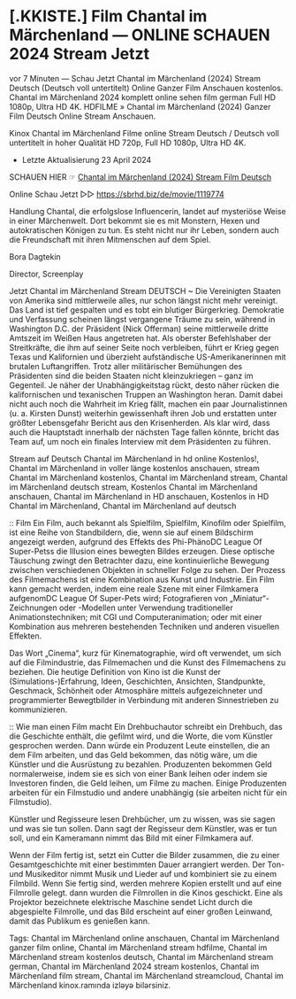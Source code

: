 # [.KKISTE.] Film Chantal im Märchenland — ONLINE SCHAUEN 2024 Stream Jetzt

vor 7 Minuten — Schau Jetzt Chantal im Märchenland (2024) Stream Deutsch (Deutsch voll untertitelt) Online Ganzer Film Anschauen kostenlos. Chantal im Märchenland 2024 komplett online sehen film german Full HD 1080p, Ultra HD 4K. HDFILME » Chantal im Märchenland (2024) Ganzer Film Deutsch Online Stream Anschauen.

Kinox Chantal im Märchenland Filme online Stream Deutsch / Deutsch voll untertitelt in hoher Qualität HD 720p, Full HD 1080p, Ultra HD 4K.

- Letzte Aktualisierung 23 April 2024

SCHAUEN HIER ☞ [Chantal im Märchenland (2024) Stream Film Deutsch](https://sbrhd.biz/de/movie/1119774)

Online Schau Jetzt ▷▷ https://sbrhd.biz/de/movie/1119774

Handlung
Chantal, die erfolgslose Influencerin, landet auf mysteriöse Weise in einer Märchenwelt. Dort bekommt sie es mit Monstern, Hexen und autokratischen Königen zu tun. Es steht nicht nur ihr Leben, sondern auch die Freundschaft mit ihren Mitmenschen auf dem Spiel.

Bora Dagtekin

Director, Screenplay

Jetzt Chantal im Märchenland Stream DEUTSCH ~ Die Vereinigten Staaten von Amerika sind mittlerweile alles, nur schon längst nicht mehr vereinigt. Das Land ist tief gespalten und es tobt ein blutiger Bürgerkrieg. Demokratie und Verfassung scheinen längst vergangene Träume zu sein, während in Washington D.C. der Präsident (Nick Offerman) seine mittlerweile dritte Amtszeit im Weißen Haus angetreten hat. Als oberster Befehlshaber der Streitkräfte, die ihm auf seiner Seite noch verbleiben, führt er Krieg gegen Texas und Kalifornien und überzieht aufständische US-Amerikanerinnen mit brutalen Luftangriffen. Trotz aller militärischer Bemühungen des Präsidenten sind die beiden Staaten nicht kleinzukriegen – ganz im Gegenteil. Je näher der Unabhängigkeitstag rückt, desto näher rücken die kalifornischen und texanischen Truppen an Washington heran. Damit dabei nicht auch noch die Wahrheit im Krieg fällt, machen ein paar Journalistinnen (u. a. Kirsten Dunst) weiterhin gewissenhaft ihren Job und erstatten unter größter Lebensgefahr Bericht aus den Krisenherden. Als klar wird, dass auch die Hauptstadt innerhalb der nächsten Tage fallen könnte, bricht das Team auf, um noch ein finales Interview mit dem Präsidenten zu führen.

Stream auf Deutsch Chantal im Märchenland in hd online Kostenlos!, Chantal im Märchenland in voller länge kostenlos anschauen, stream Chantal im Märchenland kostenlos, Chantal im Märchenland stream, Chantal im Märchenland deutsch stream, Kostenlos Chantal im Märchenland anschauen, Chantal im Märchenland in HD anschauen, Kostenlos in HD Chantal im Märchenland, Chantal im Märchenland auf deutsch

:: Film
Ein Film, auch bekannt als Spielfilm, Spielfilm, Kinofilm oder Spielfilm, ist eine Reihe von Standbildern, die, wenn sie auf einem Bildschirm angezeigt werden, aufgrund des Effekts des Phi-PhänoDC League Of Super-Petss die Illusion eines bewegten Bildes erzeugen. Diese optische Täuschung zwingt den Betrachter dazu, eine kontinuierliche Bewegung zwischen verschiedenen Objekten in schneller Folge zu sehen. Der Prozess des Filmemachens ist eine Kombination aus Kunst und Industrie. Ein Film kann gemacht werden, indem eine reale Szene mit einer Filmkamera aufgenomDC League Of Super-Pets wird; Fotografieren von „Miniatur“-Zeichnungen oder -Modellen unter Verwendung traditioneller Animationstechniken; mit CGI und Computeranimation; oder mit einer Kombination aus mehreren bestehenden Techniken und anderen visuellen Effekten.

Das Wort „Cinema“, kurz für Kinematographie, wird oft verwendet, um sich auf die Filmindustrie, das Filmemachen und die Kunst des Filmemachens zu beziehen. Die heutige Definition von Kino ist die Kunst der (Simulations-)Erfahrung, Ideen, Geschichten, Ansichten, Standpunkte, Geschmack, Schönheit oder Atmosphäre mittels aufgezeichneter und programmierter Bewegtbilder in Verbindung mit anderen Sinnestrieben zu kommunizieren.

:: Wie man einen Film macht
Ein Drehbuchautor schreibt ein Drehbuch, das die Geschichte enthält, die gefilmt wird, und die Worte, die vom Künstler gesprochen werden. Dann würde ein Produzent Leute einstellen, die an dem Film arbeiten, und das Geld bekommen, das nötig wäre, um die Künstler und die Ausrüstung zu bezahlen. Produzenten bekommen Geld normalerweise, indem sie es sich von einer Bank leihen oder indem sie Investoren finden, die Geld leihen, um Filme zu machen. Einige Produzenten arbeiten für ein Filmstudio und andere unabhängig (sie arbeiten nicht für ein Filmstudio).

Künstler und Regisseure lesen Drehbücher, um zu wissen, was sie sagen und was sie tun sollen. Dann sagt der Regisseur dem Künstler, was er tun soll, und ein Kameramann nimmt das Bild mit einer Filmkamera auf.

Wenn der Film fertig ist, setzt ein Cutter die Bilder zusammen, die zu einer Gesamtgeschichte mit einer bestimmten Dauer arrangiert werden. Der Ton- und Musikeditor nimmt Musik und Lieder auf und kombiniert sie zu einem Filmbild. Wenn Sie fertig sind, werden mehrere Kopien erstellt und auf eine Filmrolle gelegt. dann wurden die Filmrollen in die Kinos geschickt. Eine als Projektor bezeichnete elektrische Maschine sendet Licht durch die abgespielte Filmrolle, und das Bild erscheint auf einer großen Leinwand, damit das Publikum es genießen kann.

Tags: Chantal im Märchenland online anschauen, Chantal im Märchenland ganzer film online, Chantal im Märchenland stream hdfilme, Chantal im Märchenland stream kostenlos deutsch, Chantal im Märchenland stream german, Chantal im Märchenland 2024 stream kostenlos, Chantal im Märchenland film stream, Chantal im Märchenland streamcloud, Chantal im Märchenland kinox.ramında izləyə bilərsiniz.
